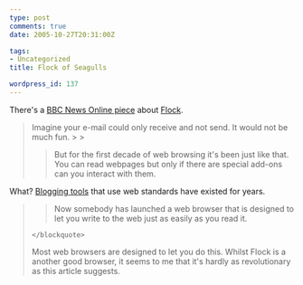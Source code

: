 ```yaml
---
type: post
comments: true
date: 2005-10-27T20:31:00Z

tags:
- Uncategorized
title: Flock of Seagulls

wordpress_id: 137
---
```


There's a [BBC News Online piece](http://news.bbc.co.uk/1/hi/programmes/newsnight/4382626.stm) about [Flock](http://www.flock.com).



	

<blockquote>Imagine your e-mail could only receive and not send. It would not be much fun.
> 
> 

	
> 
> But for the first decade of web browsing it's been just like that. You can read webpages but only if there are special add-ons can you interact with them.</blockquote>



	

What? [Blogging tools](http://www.blogger.com) that use web standards have existed for years. 



	

<blockquote>
		
> 
> Now somebody has launched a web browser that is designed to let you write to the web just as easily as you read it. 
> 
> 
	</blockquote>



	

Most web browsers are designed to let you do this. Whilst Flock is a another good browser, it seems to me that it's hardly as revolutionary as this article suggests.
